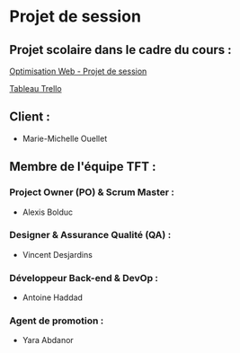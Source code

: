 # Projet de session

## Projet scolaire dans le cadre du cours : 

[Optimisation Web - Projet de session](https://tim-montmorency.com/timdoc/582-518MO/projet/)

[Tableau Trello](https://trello.com/invite/b/nYHkSvSQ/ATTIa45460f74fa0a0ffe0d5ef735570140c591CD530/craque-bitume-tft) 

## Client : 
- Marie-Michelle Ouellet

## Membre de l'équipe TFT :

### Project Owner (PO) & Scrum Master :
- Alexis Bolduc

### Designer & Assurance Qualité (QA) :
- Vincent Desjardins
  
### Développeur Back-end & DevOp :
- Antoine Haddad

### Agent de promotion :
- Yara Abdanor
